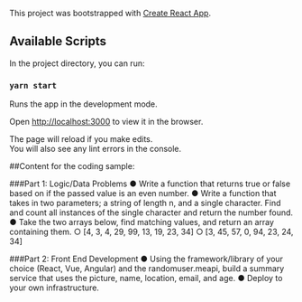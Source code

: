 This project was bootstrapped with [Create React App](https://github.com/facebook/create-react-app).

## Available Scripts

In the project directory, you can run:

### `yarn start`

Runs the app in the development mode.<br />

Open [http://localhost:3000](http://localhost:3000) to view it in the browser.

The page will reload if you make edits.<br />
You will also see any lint errors in the console.

##Content for the coding sample:

###Part 1: Logic/Data Problems
● Write a function that returns true or false based on if the passed value is an even number.
● Write a function that takes in two parameters; a string of length n, and a single character. Find and count all instances of the single character and return the number found.
● Take the two arrays below, find matching values, and return an array containing them.
○ [4, 3, 4, 29, 99, 13, 19, 23, 34]
○ [3, 45, 57, 0, 94, 23, 24, 34]

###Part 2: Front End Development
● Using the framework/library of your choice (React, Vue, Angular) and the randomuser.me​api, build a summary service that uses the picture, name, location, email, and age.
● Deploy to your own infrastructure.
